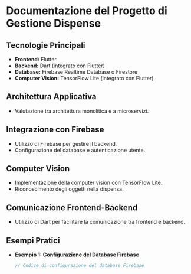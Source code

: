 # Documentazione del Progetto di Gestione Dispense

## Tecnologie Principali

- **Frontend:** Flutter
- **Backend:** Dart (integrato con Flutter)
- **Database:** Firebase Realtime Database o Firestore
- **Computer Vision:** TensorFlow Lite (integrato con Flutter)

## Architettura Applicativa

- Valutazione tra architettura monolitica e a microservizi.

## Integrazione con Firebase

- Utilizzo di Firebase per gestire il backend.
- Configurazione del database e autenticazione utente.

## Computer Vision

- Implementazione della computer vision con TensorFlow Lite.
- Riconoscimento degli oggetti nella dispensa.

## Comunicazione Frontend-Backend

- Utilizzo di Dart per facilitare la comunicazione tra frontend e backend.

## Esempi Pratici

- **Esempio 1: Configurazione del Database Firebase**
  ```dart
  // Codice di configurazione del database Firebase
